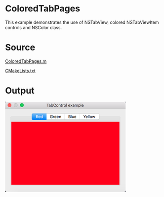# ColoredTabPages

This example demonstrates the use of NSTabView, colored NSTabViewItem controls and NSColor class.

# Source

[ColoredTabPages.m](./ColoredTabPages.m)

[CMakeLists.txt](./CMakeLists.txt)

# Output

![GitHub Logo](../../docs/Pictures/ColoredTabPages.png)
